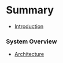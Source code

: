 # Summary

- [Introduction](README.md)

### System Overview

- [Architecture](chapter-01/architecture.md)
